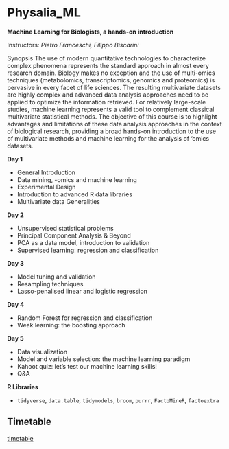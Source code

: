 # Physalia_ML


**Machine Learning for Biologists, a hands-on introduction**

Instructors: *Pietro Franceschi, Filippo Biscarini*

Synopsis
The use of modern quantitative technologies to characterize complex phenomena represents the standard approach in almost every research domain. Biology makes no exception and the use of multi-omics techniques (metabolomics, transcriptomics, genomics and proteomics) is pervasive in every facet of life sciences. The resulting multivariate datasets are highly complex and advanced data analysis approaches need to be applied to optimize the information retrieved. For relatively large-scale studies, machine learning represents a valid tool to complement classical multivariate statistical methods.
The objective of this course is to highlight advantages and limitations of these data analysis approaches in the context of biological research, providing a broad hands-on introduction to the use of multivariate methods and machine learning for the analysis of ‘omics datasets.


**Day 1**

* General Introduction 
* Data mining, -omics and machine learning
* Experimental Design 
* Introduction to advanced R data libraries 
* Multivariate data Generalities

**Day 2**
* Unsupervised statistical problems
* Principal Component Analysis & Beyond
* PCA as a data model, introduction to validation
* Supervised learning: regression and classification

**Day 3**
* Model tuning and validation 
* Resampling techniques
* Lasso-penalised linear and logistic regression

**Day 4**
* Random Forest for regression and classification
* Weak learning: the boosting approach

**Day 5**
* Data visualization
* Model and variable selection: the machine learning paradigm
* Kahoot quiz: let’s test our machine learning skills!
* Q&A

**R Libraries**
* `tidyverse`, `data.table`, `tidymodels`, `broom`, `purrr`, `FactoMineR`, `factoextra` 

## Timetable
[timetable](https://docs.google.com/spreadsheets/d/1KJlq50n6D_TxiQWGZhsVhJVmQWgiPh37WoBmexnMT1k/edit?usp=sharing)



